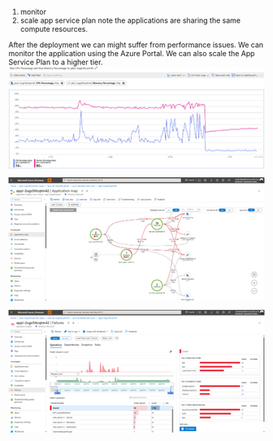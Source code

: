 1. monitor
2. scale app service plan
note the applications are sharing the same compute resources.



After the deployment we can might suffer from performance issues. We can monitor the application using the Azure Portal. We can also scale the App Service Plan to a higher tier.
![Monitor App Service Plan](../assets/monitor-app-service-plan.png)

![Monitor downtime](../assets/monitor-downtime.png)

![Monitor App Service Plan](../assets/monitor-failures-operations.png)
